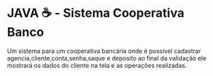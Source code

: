 # JAVA ☕ - Sistema Cooperativa Banco


Um sistema para um cooperativa bancária onde é possível cadastrar agencia,cliente,conta,senha,saque e deposito ao final da validação ele mostrará os dados do cliente na tela e as operações realizadas.
